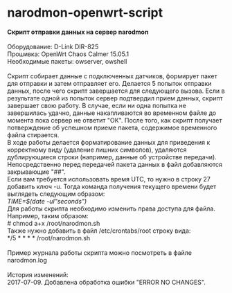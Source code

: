 # narodmon-openwrt-script
<b>Скрипт отправки данных на сервер narodmon</b><br/>
<br/>
Оборудование: D-Link DIR-825<br/>
Прошивка: OpenWrt Chaos Calmer 15.05.1<br/>
Необходимые пакеты: owserver, owshell<br/>
<br/>
Скрипт собирает данные с подключенных датчиков, формирует пакет для отправки и затем отправляет его. Делается 5 попыток отправки данных, после чего скрипт завершается для следующего вызова. Если в результате одной из попыток сервер подтвердил прием данных, скрипт завершает свою работу. В случае, если ни одна попытка не завершилась удачно, данные накапливаются во временном файле до момента пока сервер не ответит "ОК". После того, как скрипт получает потверждение об успешном приеме пакета, содержимое временного файла стирается.<br/>
В ходе работы делается форматирование данных для приведения к корректному виду (удаление лишних символов), удаляются дублирующиеся строки (например, данные об устройстве передачи). Непосредственно перед передачей пакета данных в файл добавляются закрывающие "##".<br/>
Если вам требуется использовать время UTC, то нужно в строку 27 добавить ключ -u. Тогда команда получения текущего времени будет выглядеть следующим образом:<br/>
<i>TIME=$(date -uI"seconds")</i><br/>
Для работы скрипта необходимо изменить права доступа для файла. Например, таким образом:<br/>
\# chmod a+x /root/narodmon.sh<br/>
Также нужно добавить в файл /etc/crontabs/root строку вида:<br/>
\*/5 \* \* \* \* /root/narodmon.sh<br/>
<br/>
Пример журнала работы скрипта можно посмотреть в файле narodmon.log
<br/>
<br/>
История изменений:<br/>
2017-07-09. Добавлена обработка ошибки "ERROR NO CHANGES".
